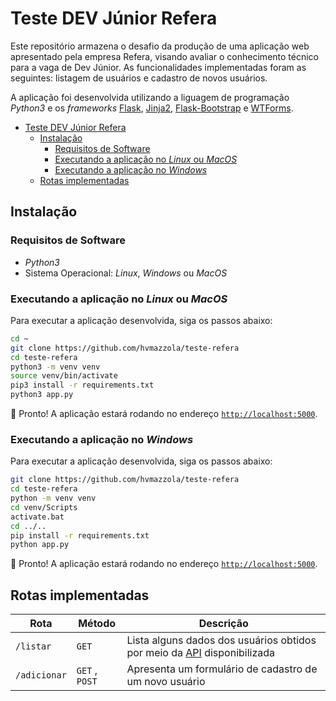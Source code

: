 # Teste DEV Júnior Refera

Este repositório armazena o desafio da produção de uma aplicação web apresentado pela empresa Refera, visando avaliar o conhecimento técnico para a vaga de Dev Júnior. As funcionalidades implementadas foram as seguintes: listagem de usuários e cadastro de novos usuários.

A aplicação foi desenvolvida utilizando a liguagem de programação *Python3* e os *frameworks* [Flask](https://flask.palletsprojects.com/en/2.0.x/), [Jinja2](https://jinja.palletsprojects.com/en/3.0.x/), [Flask-Bootstrap](https://pythonhosted.org/Flask-Bootstrap/) e [WTForms](https://wtforms.readthedocs.io/en/3.0.x/).

  
- [Teste DEV Júnior Refera](#teste-dev-júnior-refera)
  - [Instalação](#instalação)
    - [Requisitos de Software](#requisitos-de-software)
    - [Executando a aplicação no *Linux* ou *MacOS*](#executando-a-aplicação-no-linux-ou-macos)
    - [Executando a aplicação no *Windows*](#executando-a-aplicação-no-windows)
  - [Rotas implementadas](#rotas-implementadas)

## Instalação

### Requisitos de Software

* *Python3*
* Sistema Operacional: *Linux*, *Windows* ou *MacOS*

### Executando a aplicação no *Linux* ou *MacOS*

Para executar a aplicação desenvolvida, siga os passos abaixo:

```bash
cd ~
git clone https://github.com/hvmazzola/teste-refera
cd teste-refera
python3 -m venv venv
source venv/bin/activate
pip3 install -r requirements.txt
python3 app.py
```
:clap: Pronto! A aplicação estará rodando no endereço [`http://localhost:5000`](http://localhost:5000).

### Executando a aplicação no *Windows*

Para executar a aplicação desenvolvida, siga os passos abaixo:

```bash
git clone https://github.com/hvmazzola/teste-refera
cd teste-refera
python -m venv venv
cd venv/Scripts
activate.bat
cd ../..
pip install -r requirements.txt
python app.py
```
:clap: Pronto! A aplicação estará rodando no endereço [`http://localhost:5000`](http://localhost:5000).

## Rotas implementadas

| Rota | Método | Descrição |
| ---- | ---- | ---- |
| `/listar` | `GET` | Lista alguns dados dos usuários obtidos por meio da [API](https://jsonplaceholder.typicode.com/users) disponibilizada |
| `/adicionar` |  `GET` , `POST` |Apresenta um formulário de cadastro de um novo usuário |